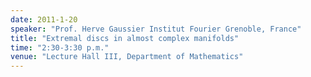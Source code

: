 ```yaml
---
date: 2011-1-20
speaker: "Prof. Herve Gaussier Institut Fourier Grenoble, France"
title: "Extremal discs in almost complex manifolds"
time: "2:30-3:30 p.m." 
venue: "Lecture Hall III, Department of Mathematics"
---
```


